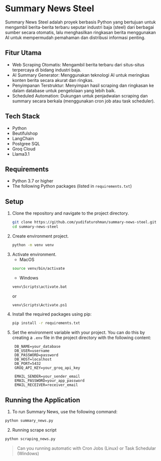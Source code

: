 # Summary News Steel

Summary News Steel adalah proyek berbasis Python yang bertujuan untuk mengambil berita-berita terbaru seputar industri baja (steel) dari berbagai sumber secara otomatis, lalu menghasilkan ringkasan berita menggunakan AI untuk mempermudah pemahaman dan distribusi informasi penting.

## Fitur Utama

- Web Scraping Otomatis: Mengambil berita terbaru dari situs-situs terpercaya di bidang industri baja.
- AI Summary Generator: Menggunakan teknologi AI untuk meringkas konten berita secara akurat dan ringkas.
- Penyimpanan Terstruktur: Menyimpan hasil scraping dan ringkasan ke dalam database untuk pengelolaan yang lebih baik.
- Scheduled Automation: Dukungan untuk penjadwalan scraping dan summary secara berkala (menggunakan cron job atau task scheduler).

## Tech Stack

- Python
- Beutifulshop
- LangChain
- Postgree SQL
- Groq Cloud
- Llama3.1

## Requirements

- Python 3.7 or higher
- The following Python packages (listed in `requirements.txt`)

## Setup

1. Clone the repository and navigate to the project directory.
   ```sh
   git clone https://github.com/yudifaturohman/summary-news-steel.git
   cd summary-news-steel
   ```
2. Create environment project.
   ```sh
   python -m venv venv
   ```
3. Activate environment.
   - MacOS
   ```sh
   source venv/bin/activate
   ```
   - Windows
   ```sh
   venv\Scripts\activate.bat
   ```
   or
   ```sh
   venv\Scripts\Activate.ps1
   ```
4. Install the required packages using pip:
   ```sh
   pip install -r requirements.txt
   ```
5. Set the environment variable with your project. You can do this by creating a `.env` file in the project directory with the following content:
   ```
    DB_NAME=your_database
    DB_USER=username
    DB_PASSWORD=password
    DB_HOST=localhost
    DB_PORT=5432
    GROQ_API_KEY=your_groq_api_key

    EMAIL_SENDER=your_sender_email
    EMAIL_PASSWORD=your_app_password
    EMAIL_RECEIVER=receiver_email
   ```

## Running the Application

1. To run Summary News, use the following command:

```sh
python summary_news.py
```

2. Running scrape script

```sh
python scraping_news.py
```
> Can you running automatic with Cron Jobs (Linux) or Task Schedular (Windows)